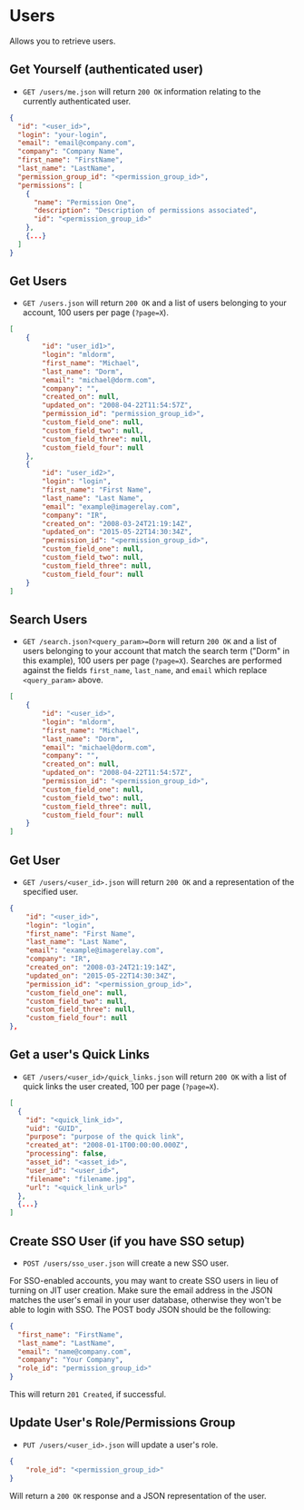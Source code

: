 Users
===========

Allows you to retrieve users.

Get Yourself (authenticated user)
----------

* `GET /users/me.json` will return `200 OK` information relating to the currently authenticated user.

```json
{
  "id": "<user_id>",
  "login": "your-login",
  "email": "email@company.com",
  "company": "Company Name",
  "first_name": "FirstName",
  "last_name": "LastName",
  "permission_group_id": "<permission_group_id>",
  "permissions": [
    {
      "name": "Permission One",
      "description": "Description of permissions associated",
      "id": "<permission_group_id>"
    },
    {...}
  ]
}
```

Get Users
----------
* `GET /users.json` will return `200 OK` and a list of users belonging to your account, 100 users per page (`?page=X`).

```json
[
	{
	    "id": "user_id1>",
	    "login": "mldorm",
	    "first_name": "Michael",
	    "last_name": "Dorm",
	    "email": "michael@dorm.com",
	    "company": "",
	    "created_on": null,
	    "updated_on": "2008-04-22T11:54:57Z",
	    "permission_id": "permission_group_id>",
	    "custom_field_one": null,
	    "custom_field_two": null,
	    "custom_field_three": null,
	    "custom_field_four": null
	},
	{
	    "id": "user_id2>",
	    "login": "login",
	    "first_name": "First Name",
	    "last_name": "Last Name",
	    "email": "example@imagerelay.com",
	    "company": "IR",
	    "created_on": "2008-03-24T21:19:14Z",
	    "updated_on": "2015-05-22T14:30:34Z",
	    "permission_id": "<permission_group_id>",
	    "custom_field_one": null,
	    "custom_field_two": null,
	    "custom_field_three": null,
	    "custom_field_four": null
	}
]
```

Search Users
----------
* `GET /search.json?<query_param>=Dorm` will return `200 OK` and a list of users belonging to your account that match the search term ("Dorm" in this example), 100 users per page (`?page=X`). Searches are performed against the fields `first_name`, `last_name`, and `email` which replace `<query_param>` above.

```json
[
	{
	    "id": "<user_id>",
	    "login": "mldorm",
	    "first_name": "Michael",
	    "last_name": "Dorm",
	    "email": "michael@dorm.com",
	    "company": "",
	    "created_on": null,
	    "updated_on": "2008-04-22T11:54:57Z",
	    "permission_id": "<permission_group_id>",
	    "custom_field_one": null,
	    "custom_field_two": null,
	    "custom_field_three": null,
	    "custom_field_four": null
	}
]
```

Get User
---------
* `GET /users/<user_id>.json` will return `200 OK` and a representation of the specified user.

```json
{
    "id": "<user_id>",
    "login": "login",
    "first_name": "First Name",
    "last_name": "Last Name",
    "email": "example@imagerelay.com",
    "company": "IR",
    "created_on": "2008-03-24T21:19:14Z",
    "updated_on": "2015-05-22T14:30:34Z",
    "permission_id": "<permission_group_id>",
    "custom_field_one": null,
    "custom_field_two": null,
    "custom_field_three": null,
    "custom_field_four": null
},
```

Get a user's Quick Links
---------
* `GET /users/<user_id>/quick_links.json` will return `200 OK` with a list of quick links the user created, 100 per page (`?page=X`).

```json
[
  {
    "id": "<quick_link_id>",
    "uid": "GUID",
    "purpose": "purpose of the quick link",
    "created_at": "2008-01-1T00:00:00.000Z",
    "processing": false,
    "asset_id": "<asset_id>",
    "user_id": "<user_id>",
    "filename": "filename.jpg",
    "url": "<quick_link_url>"
  },
  {...}
]
```

Create SSO User (if you have SSO setup)
--------------

* `POST /users/sso_user.json` will create a new SSO user.

For SSO-enabled accounts, you may want to create SSO users in lieu of turning on JIT user creation. Make sure the email address in the JSON matches the user's email in your user database, otherwise they won't be able to login with SSO. The POST body JSON should be the following:

```json
{
  "first_name": "FirstName",
  "last_name": "LastName",
  "email": "name@company.com",
  "company": "Your Company",
  "role_id": "permission_group_id>"
}
```

This will return `201 Created`, if successful.

Update User's Role/Permissions Group
--------------


* `PUT /users/<user_id>.json` will update a user's role.
```json
{
	"role_id": "<permission_group_id>"
}
```

Will return a `200 OK` response and a JSON representation of the user.
